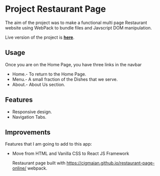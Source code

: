 # Project Restaurant Page
The aim of the project was to make a functional multi page Restaurant website using WebPack to bundle files and Javscript DOM manipulation. 

Live version of the project is __[here](https://cigmaian.github.io/restaurant-page-online/)__.

## Usage
Once you are on the Home Page, you have three links in the navbar

- Home.- To return to the Home Page.
- Menu.- A small fraction of the Dishes that we serve.
- About.- About Us section.

## Features

- Responsive design.
- Navigation Tabs.
## Improvements

Features that I am going to add to this app:
- Move from HTML and Vanilla CSS to React JS Framework
    
    Restaurant page built with https://cigmaian.github.io/restaurant-page-online/ webpack.



